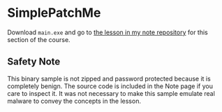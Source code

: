 # SimplePatchMe
Download `main.exe` and go to [the lesson in my note repository](https://notes.huskyhacks.dev/notes/on-patching-binaries) for this section of the course.

## Safety Note
This binary sample is not zipped and password protected because it is completely benign. The source code is included in the Note page if you care to inspect it. It was not necessary to make this sample emulate real malware to convey the concepts in the lesson.
